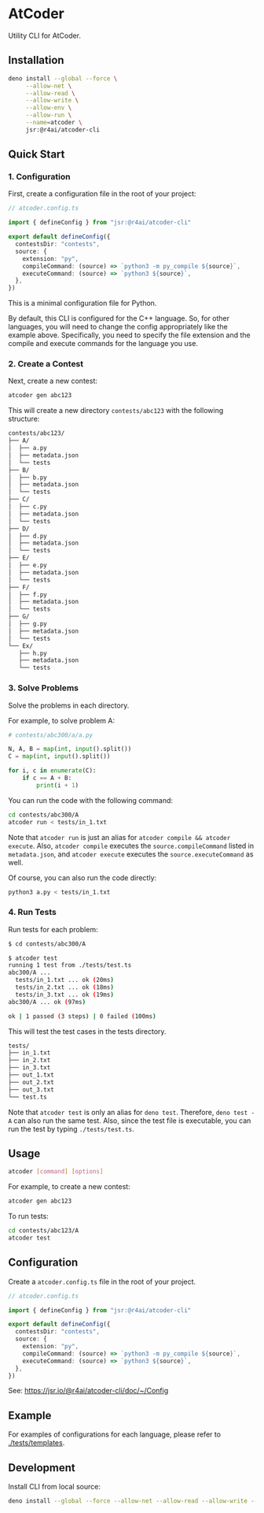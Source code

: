 # AtCoder

Utility CLI for AtCoder.

## Installation

```sh
deno install --global --force \
     --allow-net \
     --allow-read \
     --allow-write \
     --allow-env \
     --allow-run \
     --name=atcoder \
     jsr:@r4ai/atcoder-cli
```

## Quick Start

### 1. Configuration

First, create a configuration file in the root of your project:

```ts
// atcoder.config.ts

import { defineConfig } from "jsr:@r4ai/atcoder-cli"

export default defineConfig({
  contestsDir: "contests",
  source: {
    extension: "py",
    compileCommand: (source) => `python3 -m py_compile ${source}`,
    executeCommand: (source) => `python3 ${source}`,
  },
})
```

This is a minimal configuration file for Python.

By default, this CLI is configured for the C++ language. So, for other
languages, you will need to change the config appropriately like the example
above. Specifically, you need to specify the file extension and the compile and
execute commands for the language you use.

### 2. Create a Contest

Next, create a new contest:

```sh
atcoder gen abc123
```

This will create a new directory `contests/abc123` with the following structure:

```txt
contests/abc123/
├── A/
│  ├── a.py
│  ├── metadata.json
│  └── tests
├── B/
│  ├── b.py
│  ├── metadata.json
│  └── tests
├── C/
│  ├── c.py
│  ├── metadata.json
│  └── tests
├── D/
│  ├── d.py
│  ├── metadata.json
│  └── tests
├── E/
│  ├── e.py
│  ├── metadata.json
│  └── tests
├── F/
│  ├── f.py
│  ├── metadata.json
│  └── tests
├── G/
│  ├── g.py
│  ├── metadata.json
│  └── tests
└── Ex/
   ├── h.py
   ├── metadata.json
   └── tests
```

### 3. Solve Problems

Solve the problems in each directory.

For example, to solve problem A:

```python
# contests/abc300/a/a.py

N, A, B = map(int, input().split())
C = map(int, input().split())

for i, c in enumerate(C):
    if c == A + B:
        print(i + 1)
```

You can run the code with the following command:

```sh
cd contests/abc300/A
atcoder run < tests/in_1.txt
```

Note that `atcoder run` is just an alias for
`atcoder compile && atcoder execute`. Also, `atcoder compile` executes the
`source.compileCommand` listed in `metadata.json`, and `atcoder execute`
executes the `source.executeCommand` as well.

Of course, you can also run the code directly:

```sh
python3 a.py < tests/in_1.txt
```

### 4. Run Tests

Run tests for each problem:

```sh
$ cd contests/abc300/A

$ atcoder test
running 1 test from ./tests/test.ts
abc300/A ...
  tests/in_1.txt ... ok (20ms)
  tests/in_2.txt ... ok (18ms)
  tests/in_3.txt ... ok (19ms)
abc300/A ... ok (97ms)

ok | 1 passed (3 steps) | 0 failed (100ms)
```

This will test the test cases in the tests directory.

```txt
tests/
├── in_1.txt
├── in_2.txt
├── in_3.txt
├── out_1.txt
├── out_2.txt
├── out_3.txt
└── test.ts
```

Note that `atcoder test` is only an alias for `deno test`. Therefore,
`deno test -A` can also run the same test. Also, since the test file is
executable, you can run the test by typing `./tests/test.ts`.

## Usage

```sh
atcoder [command] [options]
```

For example, to create a new contest:

```sh
atcoder gen abc123
```

To run tests:

```sh
cd contests/abc123/A
atcoder test
```

## Configuration

Create a `atcoder.config.ts` file in the root of your project.

```ts
// atcoder.config.ts

import { defineConfig } from "jsr:@r4ai/atcoder-cli"

export default defineConfig({
  contestsDir: "contests",
  source: {
    extension: "py",
    compileCommand: (source) => `python3 -m py_compile ${source}`,
    executeCommand: (source) => `python3 ${source}`,
  },
})
```

See: https://jsr.io/@r4ai/atcoder-cli/doc/~/Config

## Example

For examples of configurations for each language, please refer to
[./tests/templates](./tests/templates/).

## Development

Install CLI from local source:

```sh
deno install --global --force --allow-net --allow-read --allow-write --allow-env --allow-run --config=deno.jsonc --name=atcoder ./src/main.ts
```
